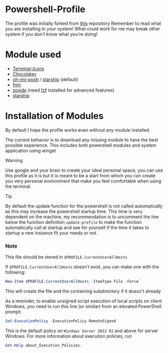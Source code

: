 # Powershell-Profile
The profile was initially forked from [this](https://github.com/ChrisTitusTech/powershell-profile) repository
Remember to read what you are installing in your system! What could work for me may break other system if you don't know what you're doing!

# Module used
  - [Terminal-Icons](https://github.com/devblackops/Terminal-Icons)
  - [Chocolatey](https://chocolatey.org/)
  - [oh-my-posh](https://ohmyposh.dev/) / [starship](https://starship.rs/) (default)
  - [fnm](https://github.com/Schniz/fnm)
  - [zoxide](https://github.com/ajeetdsouza/zoxide) (need [fzf](https://github.com/junegunn/fzf) installed for advanced features)
  - [starship](https://github.com/starship/starship)

# Installation of Modules
By default I hope the profile works even without any module installed. 

The current behavior is to download any missing module to have the best possible experience.
This includes both powershell modules and system application using winget

> [!WARNING]
> Use google and your brain to create your ideal personal space, you can use this profile as it is 
> but it is meant to be a start from which you can create you very personal environment that make you feel comfortable when using the terminal.

> [!TIP]
> By default the update function for the powershell is not called automatically as this may increase the powershell startup time. This time is very dependent on the machine, my recommendation is to uncomment the line below the function definition `update-profile` to make the function automatically call at startup and see for yourself if the time it takes to startup a new instance fit your needs or not.


### Note
This file should be stored in `$PROFILE.CurrentUserAllHosts`

If `$PROFILE.CurrentUserAllHosts` doesn't exist, you can make one with the following:

```powershell
New-Item $PROFILE.CurrentUserAllHosts -ItemType File -Force`
```

This will create the file and the containing subdirectory if it doesn't already 

As a reminder, to enable unsigned script execution of local scripts on client Windows, 
you need to run this line (or similar) from an elevated PowerShell prompt:

```powershell
Set-ExecutionPolicy -ExecutionPolicy RemoteSigned
```

This is the default policy on `Windows Server 2012 R2` and above for server Windows. 
For  more information about execution policies, run 

```powershell
Get-Help about_Execution_Policies.
```
